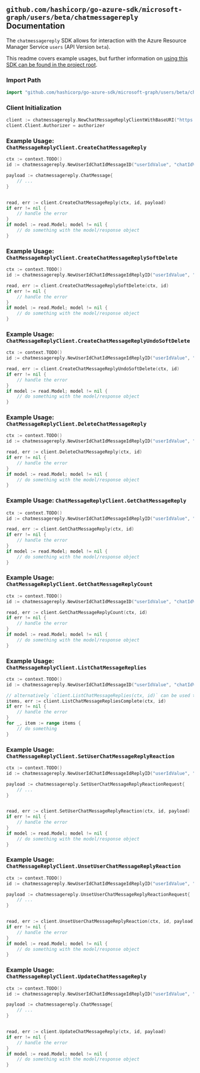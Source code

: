 
## `github.com/hashicorp/go-azure-sdk/microsoft-graph/users/beta/chatmessagereply` Documentation

The `chatmessagereply` SDK allows for interaction with the Azure Resource Manager Service `users` (API Version `beta`).

This readme covers example usages, but further information on [using this SDK can be found in the project root](https://github.com/hashicorp/go-azure-sdk/tree/main/docs).

### Import Path

```go
import "github.com/hashicorp/go-azure-sdk/microsoft-graph/users/beta/chatmessagereply"
```


### Client Initialization

```go
client := chatmessagereply.NewChatMessageReplyClientWithBaseURI("https://management.azure.com")
client.Client.Authorizer = authorizer
```


### Example Usage: `ChatMessageReplyClient.CreateChatMessageReply`

```go
ctx := context.TODO()
id := chatmessagereply.NewUserIdChatIdMessageID("userIdValue", "chatIdValue", "chatMessageIdValue")

payload := chatmessagereply.ChatMessage{
	// ...
}


read, err := client.CreateChatMessageReply(ctx, id, payload)
if err != nil {
	// handle the error
}
if model := read.Model; model != nil {
	// do something with the model/response object
}
```


### Example Usage: `ChatMessageReplyClient.CreateChatMessageReplySoftDelete`

```go
ctx := context.TODO()
id := chatmessagereply.NewUserIdChatIdMessageIdReplyID("userIdValue", "chatIdValue", "chatMessageIdValue", "chatMessageId1Value")

read, err := client.CreateChatMessageReplySoftDelete(ctx, id)
if err != nil {
	// handle the error
}
if model := read.Model; model != nil {
	// do something with the model/response object
}
```


### Example Usage: `ChatMessageReplyClient.CreateChatMessageReplyUndoSoftDelete`

```go
ctx := context.TODO()
id := chatmessagereply.NewUserIdChatIdMessageIdReplyID("userIdValue", "chatIdValue", "chatMessageIdValue", "chatMessageId1Value")

read, err := client.CreateChatMessageReplyUndoSoftDelete(ctx, id)
if err != nil {
	// handle the error
}
if model := read.Model; model != nil {
	// do something with the model/response object
}
```


### Example Usage: `ChatMessageReplyClient.DeleteChatMessageReply`

```go
ctx := context.TODO()
id := chatmessagereply.NewUserIdChatIdMessageIdReplyID("userIdValue", "chatIdValue", "chatMessageIdValue", "chatMessageId1Value")

read, err := client.DeleteChatMessageReply(ctx, id)
if err != nil {
	// handle the error
}
if model := read.Model; model != nil {
	// do something with the model/response object
}
```


### Example Usage: `ChatMessageReplyClient.GetChatMessageReply`

```go
ctx := context.TODO()
id := chatmessagereply.NewUserIdChatIdMessageIdReplyID("userIdValue", "chatIdValue", "chatMessageIdValue", "chatMessageId1Value")

read, err := client.GetChatMessageReply(ctx, id)
if err != nil {
	// handle the error
}
if model := read.Model; model != nil {
	// do something with the model/response object
}
```


### Example Usage: `ChatMessageReplyClient.GetChatMessageReplyCount`

```go
ctx := context.TODO()
id := chatmessagereply.NewUserIdChatIdMessageID("userIdValue", "chatIdValue", "chatMessageIdValue")

read, err := client.GetChatMessageReplyCount(ctx, id)
if err != nil {
	// handle the error
}
if model := read.Model; model != nil {
	// do something with the model/response object
}
```


### Example Usage: `ChatMessageReplyClient.ListChatMessageReplies`

```go
ctx := context.TODO()
id := chatmessagereply.NewUserIdChatIdMessageID("userIdValue", "chatIdValue", "chatMessageIdValue")

// alternatively `client.ListChatMessageReplies(ctx, id)` can be used to do batched pagination
items, err := client.ListChatMessageRepliesComplete(ctx, id)
if err != nil {
	// handle the error
}
for _, item := range items {
	// do something
}
```


### Example Usage: `ChatMessageReplyClient.SetUserChatMessageReplyReaction`

```go
ctx := context.TODO()
id := chatmessagereply.NewUserIdChatIdMessageIdReplyID("userIdValue", "chatIdValue", "chatMessageIdValue", "chatMessageId1Value")

payload := chatmessagereply.SetUserChatMessageReplyReactionRequest{
	// ...
}


read, err := client.SetUserChatMessageReplyReaction(ctx, id, payload)
if err != nil {
	// handle the error
}
if model := read.Model; model != nil {
	// do something with the model/response object
}
```


### Example Usage: `ChatMessageReplyClient.UnsetUserChatMessageReplyReaction`

```go
ctx := context.TODO()
id := chatmessagereply.NewUserIdChatIdMessageIdReplyID("userIdValue", "chatIdValue", "chatMessageIdValue", "chatMessageId1Value")

payload := chatmessagereply.UnsetUserChatMessageReplyReactionRequest{
	// ...
}


read, err := client.UnsetUserChatMessageReplyReaction(ctx, id, payload)
if err != nil {
	// handle the error
}
if model := read.Model; model != nil {
	// do something with the model/response object
}
```


### Example Usage: `ChatMessageReplyClient.UpdateChatMessageReply`

```go
ctx := context.TODO()
id := chatmessagereply.NewUserIdChatIdMessageIdReplyID("userIdValue", "chatIdValue", "chatMessageIdValue", "chatMessageId1Value")

payload := chatmessagereply.ChatMessage{
	// ...
}


read, err := client.UpdateChatMessageReply(ctx, id, payload)
if err != nil {
	// handle the error
}
if model := read.Model; model != nil {
	// do something with the model/response object
}
```
